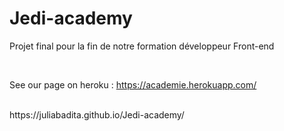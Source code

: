 # Jedi-academy
Projet final pour la fin de notre formation développeur Front-end

<br>

See our page on heroku : https://academie.herokuapp.com/ 

<br>
https://juliabadita.github.io/Jedi-academy/
